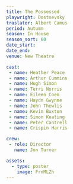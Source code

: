 ```yaml
---
title: The Possessed
playwright: Dostoevsky
traslator: Albert Camus
period: Autumn
season: In House
season_sort: 60
date_start: 
date_end: 
venue: New Theatre

cast:
 - name: Heather Peace
 - name: Arthur Cummins
 - name: Hugh Simon
 - name: Terri Norris
 - name: Eileen Coen
 - name: Haydn Gwynne
 - name: John Thewlis
 - name: Kevin Buxton
 - name: Simon Keating
 - name: Peter Cantrell
 - name: Crispin Harris

crew:
 - role: Director
   name: Jon Turner

assets:
  - type: poster
    image: FrnMLZh
---
```

